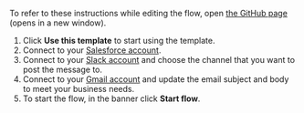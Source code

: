 To refer to these instructions while editing the flow, open [the GitHub page](https://github.com/ot4i/app-connect-templates/blob/main/resources/markdown/Send%20Gmail%20message%20for%20a%20new%20Salesforce%20Lead%20or%20a%20Slack%20message%20if%20email%20address%20is%20missing_instructions.md) (opens in a new window).

1. Click **Use this template** to start using the template.
1. Connect to your [Salesforce account](http://ibm.biz/aassalesforce).
1. Connect to your [Slack account](http://ibm.biz/aasslack) and choose the channel that you want to post the message to.
1. Connect to your [Gmail account](http://ibm.biz/aasgmail) and update the email subject and body to meet your business needs.
1. To start the flow, in the banner click **Start flow**.
